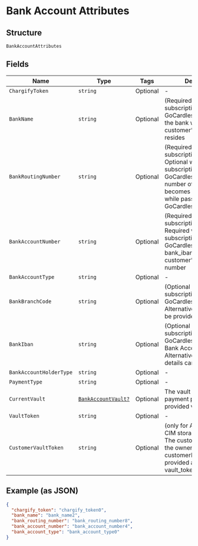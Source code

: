 
# Bank Account Attributes

## Structure

`BankAccountAttributes`

## Fields

| Name | Type | Tags | Description |
|  --- | --- | --- | --- |
| `ChargifyToken` | `string` | Optional | - |
| `BankName` | `string` | Optional | (Required when creating a subscription with ACH or GoCardless) The name of the bank where the customer’s account resides |
| `BankRoutingNumber` | `string` | Optional | (Required when creating a subscription with ACH. Optional when creating a subscription with GoCardless). The routing number of the bank. It becomes bank_code while passing via GoCardless API |
| `BankAccountNumber` | `string` | Optional | (Required when creating a subscription with ACH. Required when creating a subscription with GoCardless and bank_iban is blank) The customerʼs bank account number |
| `BankAccountType` | `string` | Optional | - |
| `BankBranchCode` | `string` | Optional | (Optional when creating a subscription with GoCardless) Branch code. Alternatively, an IBAN can be provided |
| `BankIban` | `string` | Optional | (Optional when creating a subscription with GoCardless). International Bank Account Number. Alternatively, local bank details can be provided |
| `BankAccountHolderType` | `string` | Optional | - |
| `PaymentType` | `string` | Optional | - |
| `CurrentVault` | [`BankAccountVault?`](../../doc/models/bank-account-vault.md) | Optional | The vault that stores the payment profile with the provided vault_token. |
| `VaultToken` | `string` | Optional | - |
| `CustomerVaultToken` | `string` | Optional | (only for Authorize.Net CIM storage or Square) The customerProfileId for the owner of the customerPaymentProfileId provided as the vault_token |

## Example (as JSON)

```json
{
  "chargify_token": "chargify_token0",
  "bank_name": "bank_name2",
  "bank_routing_number": "bank_routing_number8",
  "bank_account_number": "bank_account_number4",
  "bank_account_type": "bank_account_type0"
}
```

